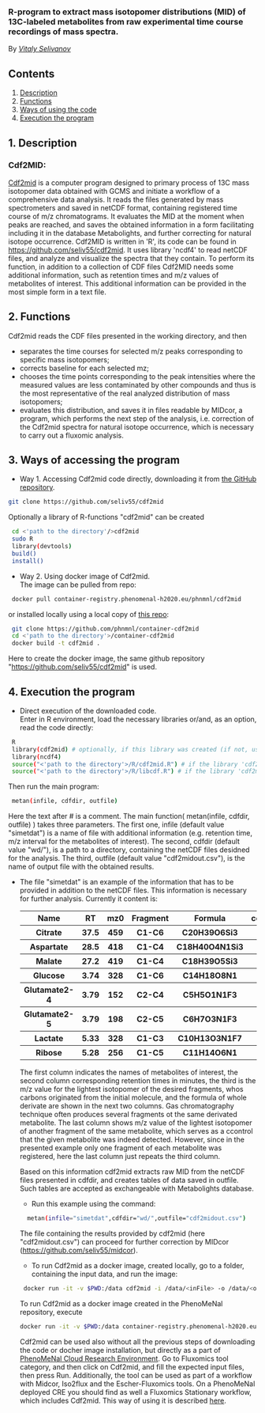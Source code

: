  ###  R-program to extract mass isotopomer distributions (MID) of 13C-labeled metabolites from raw experimental time course recordings of mass spectra.
By [*Vitaly Selivanov*](https://scholar.google.es/citations?user=fQ9PSpoAAAAJ&hl=es&scioq=citas+de+google+academico)
<a name="contents"></a>
## Contents

1. [Description](#1)
2. [Functions](#2)
3. [Ways of using the code](#3)
4. [Execution the program](#4)

<a name="1"></a>
## 1. Description
<h3> Cdf2MID:</h3>
<p> <a href=https://github.com/seliv55/cdf2mid>Cdf2mid</a> is a computer program designed to primary process of 13C mass isotopomer data obtained with GCMS and initiate a workflow of a comprehensive data analysis. It reads the files generated by mass spectrometers and saved in netCDF format, containing registered time course of m/z chromatograms. It evaluates the MID at the moment when peaks are reached, and saves the obtained information in a form facilitating including it in the database Metabolights, and further correcting for natural isotope occurrence.
Cdf2MID is written in 'R', its code can be found in <a href=https://github.com/seliv55/cdf2mid>https://github.com/seliv55/cdf2mid</a>. It uses library 'ncdf4' to read netCDF files, and analyze and visualize the spectra that they contain. To perform its function, in addition to a collection of CDF files Cdf2MID needs some additional information, such as retention times and m/z values of metabolites of interest. This additional information can be provided in the most simple form in a text file.</p>

<a name="2"></a>
## 2. Functions

Cdf2mid reads the CDF files presented in the working directory, and then
- separates the time courses for selected m/z peaks corresponding to specific mass isotopomers;
- corrects baseline for each selected mz;
- chooses the time points corresponding to the peak intensities where the measured values are less contaminated by other compounds and thus is the most representative of the real analyzed distribution of mass isotopomers;
- evaluates this distribution, and saves it in files readable by MIDcor, a program, which performs the next step of the analysis, i.e. correction of the Cdf2mid spectra for natural isotope occurrence, which is necessary to carry out a fluxomic analysis.

<a name="3"></a>
## 3. Ways of accessing the program
- Way 1. Accessing Cdf2mid code directly, downloading it from [the GitHub repository](https://github.com/seliv55/cdf2mid).
```sh
git clone https://github.com/seliv55/cdf2mid
```
 Optionally a library of R-functions "cdf2mid" can be created
```sh
 cd <'path to the directory'/>cdf2mid
 sudo R
 library(devtools)
 build()
 install()
```
- Way 2. Using docker image of Cdf2mid.<br>
 The image can be pulled from repo:
```sh
 docker pull container-registry.phenomenal-h2020.eu/phnmnl/cdf2mid
```
or installed locally using a local copy of [this repo](https://github.com/phnmnl/container-cdf2mid):
```sh
 git clone https://github.com/phnmnl/container-cdf2mid
 cd <'path to the directory'>/container-cdf2mid
 docker build -t cdf2mid .
```
Here to create the docker image, the same github repository "https://github.com/seliv55/cdf2mid" is used.
<a name="4"></a>
## 4. Execution the program

- Direct execution of the downloaded code.<br>
  Enter in R environment, load the necessary libraries or/and, as an option, read the code directly:
```sh
 R
 library(cdf2mid) # optionally, if this library was created (if not, use the option below)
 library(ncdf4)
 source("<'path to the directory'>/R/cdf2mid.R") # if the library 'cdf2mid' was not installed
 source("<'path to the directory'>/R/libcdf.R") # if the library 'cdf2mid' was not installed
```
Then run the main program:
```sh
 metan(infile, cdfdir, outfile)
```
Here the text after # is a comment. The main function( metan(infile, cdfdir, outfile) ) takes three parameters. The first one, infile (default value "simetdat") is a name of file with additional information (e.g. retention time, m/z interval for the metabolites of interest). The second, cdfdir (default value "wd/"), is a path to a directory, containing the netCDF files desidned for the analysis. The third, outfile  (default value "cdf2midout.csv"), is the name of output file with the obtained results.</p>
- The file "simetdat" is an example of the information that has to be provided in addition to the netCDF files. This information is necessary for further analysis. Currently it content is:
    <table>
<tr><th>Name</th><th>RT</th><th>mz0</th><th>Fragment</th><th>Formula</th><th>control</th></tr>
<tr><th>Citrate</th><th>37.5</th><th>459</th><th>C1-C6</th><th>C20H39O6Si3</th><th>459</th></tr>
<tr><th>Aspartate</th><th>28.5</th><th>418</th><th>C1-C4</th><th>C18H40O4N1Si3</th><th>418</th></tr>
<tr><th>Malate</th><th>27.2</th><th>419</th><th>C1-C4</th><th>C18H39O5Si3</th><th>419</th></tr>
<tr><th>Glucose</th><th>3.74</th><th>328</th><th>C1-C6</th><th>C14H18O8N1</th><th>328</th></tr>
<tr><th>Glutamate2-4</th><th>3.79</th><th>152</th><th>C2-C4</th><th>C5H5O1N1F3</th><th>152</th></tr>
<tr><th>Glutamate2-5</th><th>3.79</th><th>198</th><th>C2-C5</th><th>C6H7O3N1F3</th><th>198</th></tr>
<tr><th>Lactate</th><th>5.33</th><th>328</th><th>C1-C3</th><th>C10H13O3N1F7</th><th>328</th></tr>
<tr><th>Ribose</th><th>5.28</th><th>256</th><th>C1-C5</th><th>C11H14O6N1</th><th>256</th></tr>
    </table>
The first column indicates the names of metabolites of interest, the second column corresponding retention times in minutes, the third is the m/z value for the lightest isotopomer of the desired fragments, whos carbons originated from the initial molecule, and the formula of whole derivate are shown in the next two columns. Gas chromatography technique often produces several fragments ot the same derivated metabolite. The last column shows m/z value of the lightest isotopomer of another fragment of the same metabolite, which serves as a ccontrol that the given metabolite was indeed detected. However, since in the presented example only one fragment of each metabolite was registered, here the last column just repeats the third column. 

Based on this information cdf2mid extracts raw MID from the netCDF files presented in cdfdir, and creates tables of data saved in outfile. Such tables are accepted as exchangeable with Metabolights database.


- Run this example using the command:

```sh
  metan(infile="simetdat",cdfdir="wd/",outfile="cdf2midout.csv")
```

The file containing the results provided by cdf2mid (here "cdf2midout.csv") can proceed for further correction by MIDcor (https://github.com/seliv55/midcor).


- To run Cdf2mid as a docker image, created locally, go to a folder, containing the input data, and run the image:
```sh
 docker run -it -v $PWD:/data cdf2mid -i /data/<inFile> -o /data/<ouFile> -z /data/data/[cdfzip]
```
To run Cdf2mid as a docker image created in the PhenoMeNal repository, execute
```sh
docker run -it -v $PWD:/data container-registry.phenomenal-h2020.eu/phnmnl/cdf2mid -i /data/inFile -o /data/ouFile -z /data/data/cdfzip
```
Cdf2mid can be used also without all the previous steps of downloading the code or docher image installation, but directly as a part of <a href=https://public.phenomenal-h2020.eu/>PhenoMeNal Cloud Research Environment</a>. Go to Fluxomics tool category, and then click on Cdf2mid, and fill the expected input files, then press Run. Additionally, the tool can be used as part of a workflow with Midcor, Iso2flux and the Escher-Fluxomics tools. On a PhenoMeNal deployed CRE you should find as well a Fluxomics Stationary workflow, which includes Cdf2mid. This way of using it is described <a href=https://github.com/phnmnl/phenomenal-h2020/wiki/fluxomics-workflow>here</a>.

